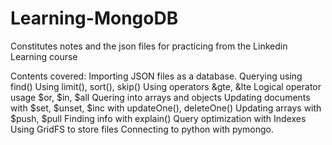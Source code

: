 # Learning-MongoDB
Constitutes notes and the json files for practicing from the Linkedin Learning course

Contents covered: 
Importing JSON files as a database.
Querying using find()
Using limit(), sort(), skip() 
Using operators &gte, &lte
Logical operator usage $or, $in, $all
Quering into arrays and objects
Updating documents with $set, $unset, $inc with updateOne(), deleteOne()
Updating arrays with $push, $pull
Finding info with explain()
Query optimization with Indexes
Using GridFS to store files
Connecting to python with pymongo.

